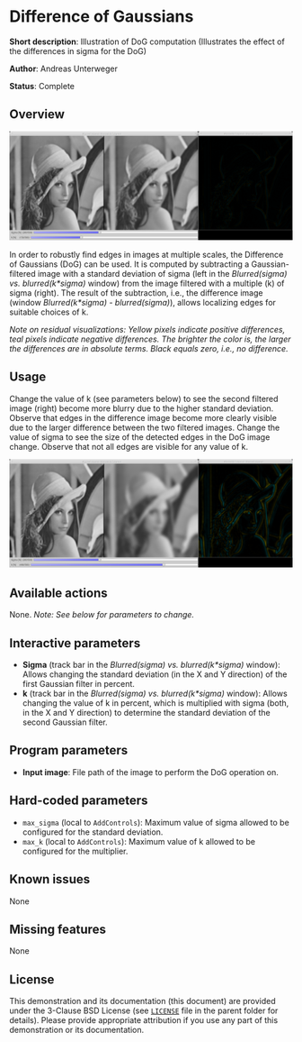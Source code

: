 Difference of Gaussians
=======================

**Short description**: Illustration of DoG computation (Illustrates the effect of the differences in sigma for the DoG)

**Author**: Andreas Unterweger

**Status**: Complete

Overview
--------

![Screenshot](../screenshots/difference_of_gaussians.png)

In order to robustly find edges in images at multiple scales, the Difference of Gaussians (DoG) can be used. It is computed by subtracting a Gaussian-filtered image with a standard deviation of sigma (left in the *Blurred(sigma) vs. blurred(k\*sigma)* window) from the image filtered with a multiple (k) of sigma (right). The result of the subtraction, i.e., the difference image (window *Blurred(k\*sigma) - blurred(sigma)*), allows localizing edges for suitable choices of k.

*Note on residual visualizations: Yellow pixels indicate positive differences, teal pixels indicate negative differences. The brighter the color is, the larger the differences are in absolute terms. Black equals zero, i.e., no difference.*

Usage
-----

Change the value of k (see parameters below) to see the second filtered image (right) become more blurry due to the higher standard deviation. Observe that edges in the difference image become more clearly visible due to the larger difference between the two filtered images. Change the value of sigma to see the size of the detected edges in the DoG image change. Observe that not all edges are visible for any value of k.

![Screenshot after setting k to 4](../screenshots/difference_of_gaussians_k4.png)

Available actions
-----------------

None. *Note: See below for parameters to change.*

Interactive parameters
----------------------

* **Sigma** (track bar in the *Blurred(sigma) vs. blurred(k\*sigma)* window): Allows changing the standard deviation (in the X and Y direction) of the first Gaussian filter in percent.
* **k** (track bar in the *Blurred(sigma) vs. blurred(k\*sigma)* window): Allows changing the value of k in percent, which is multiplied with sigma (both, in the X and Y direction) to determine the standard deviation of the second Gaussian filter.

Program parameters
------------------

* **Input image**: File path of the image to perform the DoG operation on.

Hard-coded parameters
---------------------

* `max_sigma` (local to `AddControls`): Maximum value of sigma allowed to be configured for the standard deviation.
* `max_k` (local to `AddControls`): Maximum value of k allowed to be configured for the multiplier.

Known issues
------------

None

Missing features
----------------

None

License
-------

This demonstration and its documentation (this document) are provided under the 3-Clause BSD License (see [`LICENSE`](../LICENSE) file in the parent folder for details). Please provide appropriate attribution if you use any part of this demonstration or its documentation.